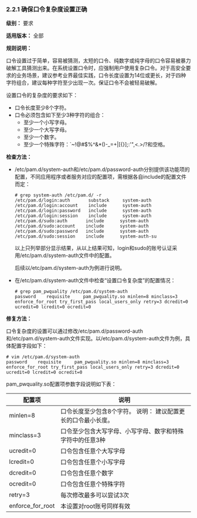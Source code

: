 ### 2.2.1 确保口令复杂度设置正确

**级别：** 要求

**适用版本：** 全部

**规则说明：** 

口令设置过于简单，容易被猜测，太短的口令、纯数字或纯字母的口令容易被暴力破解工具猜测出来。在系统设置口令时，应强制用户使用复杂口令。对于高安全要求的业务场景，建议参考业界最佳实践，口令长度设置为14位或更长，对于四种字符组合，建议每种字符至少出现一次。保证口令不会被轻易破解。

设置口令的复杂度的要求如下：

- 口令长度至少8个字符。
- 口令必须包含如下至少3种字符的组合：
  - 至少一个小写字母。
  - 至少一个大写字母。
  - 至少一个数字。
  - 至少一个特殊字符：`~!@#$%^&*()-_=+|[{}];:'",<.>/?和空格。

**检查方法：**

- /etc/pam.d/system-auth和/etc/pam.d/password-auth分别提供该功能项的配置，不同应用程序或者服务对应的配置项，需根据各自include的配置文件而定：

  ```
  # grep system-auth /etc/pam.d/ -r
  /etc/pam.d/login:auth       substack     system-auth
  /etc/pam.d/login:account    include      system-auth
  /etc/pam.d/login:password   include      system-auth
  /etc/pam.d/login:session    include      system-auth
  /etc/pam.d/sudo:auth       include      system-auth
  /etc/pam.d/sudo:account    include      system-auth
  /etc/pam.d/sudo:password   include      system-auth
  /etc/pam.d/sudo:session    include      system-auth-su
  ```

  以上只列举部分显示结果，从以上结果可知，login和sudo的账号认证采用/etc/pam.d/system-auth文件中的配置。

  后续以/etc/pam.d/system-auth为例进行说明。

- 在/etc/pam.d/system-auth文件中检查“设置口令复杂度”的配置情况：

  ```
  # grep pam_pwquality /etc/pam.d/system-auth
  password    requisite     pam_pwquality.so minlen=8 minclass=3 enforce_for_root try_first_pass local_users_only retry=3 dcredit=0 ucredit=0 lcredit=0 ocredit=0
  ```

**修复方法：**

口令复杂度的设置可以通过修改/etc/pam.d/password-auth和/etc/pam.d/system-auth文件实现。以/etc/pam.d/system-auth文件为例，具体配置字段如下：

```
# vim /etc/pam.d/system-auth
password    requisite     pam_pwquality.so minlen=8 minclass=3 enforce_for_root try_first_pass local_users_only retry=3 dcredit=0 ucredit=0 lcredit=0 ocredit=0
```

pam_pwquality.so配置项参数字段说明如下表：

| **配置项**       | **说明**                                                     |
| ---------------- | ------------------------------------------------------------ |
| minlen=8         | 口令长度至少包含8个字符。 说明： 建议配置更长的口令最小长度。 |
| minclass=3       | 口令至少包含大写字母、小写字母、数字和特殊字符中的任意3种    |
| ucredit=0        | 口令包含任意个大写字母                                       |
| lcredit=0        | 口令包含任意个小写字母                                       |
| dcredit=0        | 口令包含任意个数字                                           |
| ocredit=0        | 口令包含任意个特殊字符                                       |
| retry=3          | 每次修改最多可以尝试3次                                      |
| enforce_for_root | 本设置对root账号同样有效                                     |
